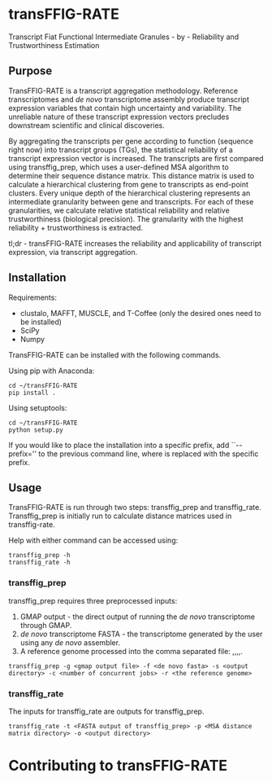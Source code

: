 # transFFIG-RATE

 Transcript Fiat Functional Intermediate Granules - by - Reliability and Trustworthiness Estimation
 
## Purpose

TransFFIG-RATE is a transcript aggregation methodology. Reference transcriptomes and *de novo* transcriptome assembly produce transcript expression variables that contain high uncertainty and variability. The unreliable nature of these transcript expression vectors precludes downstream scientific and clinical discoveries.

By aggregating the transcripts per gene according to function (sequence right now) into transcript groups (TGs), the statistical reliability of a transcript expression vector is increased. The transcripts are first compared using transffig_prep, which uses a user-defined MSA algorithm to determine their sequence distance matrix. This distance matrix is used to calculate a hierarchical clustering from gene to transcripts as end-point clusters. Every unique depth of the hierarchical clustering represents an intermediate granularity between gene and transcripts. For each of these granularities, we calculate relative statistical reliability and relative trustworthiness (biological precision). The granularity with the highest reliability + trustworthiness is extracted.

tl;dr - transFFIG-RATE increases the reliability and applicability of transcript expression, via transcript aggregation. 

## Installation

Requirements:
 - clustalo, MAFFT, MUSCLE, and T-Coffee (only the desired ones need to be installed)
 - SciPy
 - Numpy
 
TransFFIG-RATE can be installed with the following commands.

Using pip with Anaconda:

```console
cd ~/transFFIG-RATE
pip install .
```

Using setuptools:

```console
cd ~/transFFIG-RATE
python setup.py 
```

If you would like to place the installation into a specific prefix, add ``--prefix=<path>'' to the previous command line, where <path> is replaced with the specific prefix.

## Usage

TransFFIG-RATE is run through two steps: transffig\_prep and transffig\_rate. Transffig\_prep is initially run to calculate distance matrices used in transffig-rate.  

Help with either command can be accessed using:

```console
transffig_prep -h
transffig_rate -h
```

### transffig\_prep

transffig\_prep requires three preprocessed inputs:
1. GMAP output - the direct output of running the *de novo* transcriptome through GMAP.
2. *de novo* transcriptome FASTA - the transcriptome generated by the user using any *de novo* assembler.
3. A reference genome processed into the comma separated file: <gene name>,<chromosome>,<start>,<end>,<strand>.

```console
transffig_prep -g <gmap output file> -f <de novo fasta> -s <output directory> -c <number of concurrent jobs> -r <the reference genome>
```

### transffig\_rate

The inputs for transffig\_rate are outputs for transffig\_prep.

```console
transffig_rate -t <FASTA output of transffig_prep> -p <MSA distance matrix directory> -o <output directory>
```

# Contributing to transFFIG-RATE
